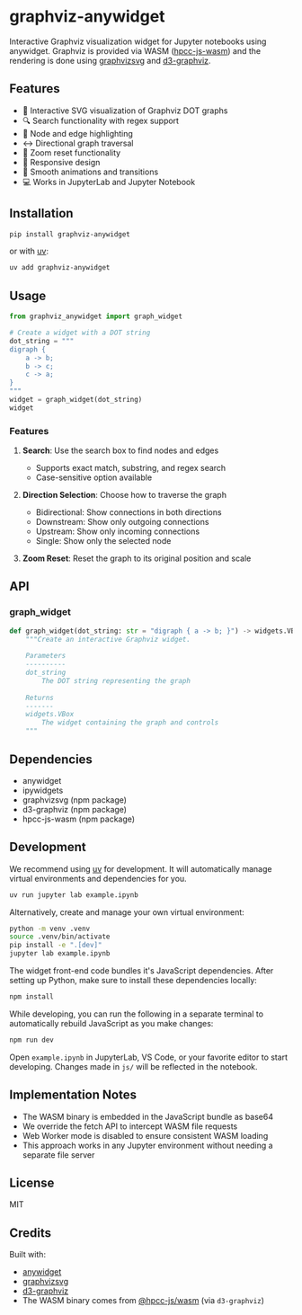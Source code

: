 # graphviz-anywidget

Interactive Graphviz visualization widget for Jupyter notebooks using anywidget.
Graphviz is provided via WASM ([hpcc-js-wasm](https://github.com/hpcc-systems/hpcc-js-wasm)) and the rendering is done using [graphvizsvg](https://github.com/pipefunc/graphvizsvg) and [d3-graphviz](https://github.com/magjac/d3-graphviz).

## Features

* 🎨 Interactive SVG visualization of Graphviz DOT graphs
* 🔍 Search functionality with regex support
* 🎯 Node and edge highlighting
* ↔️ Directional graph traversal
* 🔄 Zoom reset functionality
* 📱 Responsive design
* 🎨 Smooth animations and transitions
* 💻 Works in JupyterLab and Jupyter Notebook

## Installation

```sh
pip install graphviz-anywidget
```

or with [uv](https://github.com/astral-sh/uv):

```sh
uv add graphviz-anywidget
```

## Usage

```python
from graphviz_anywidget import graph_widget

# Create a widget with a DOT string
dot_string = """
digraph {
    a -> b;
    b -> c;
    c -> a;
}
"""
widget = graph_widget(dot_string)
widget
```

### Features

1. **Search**: Use the search box to find nodes and edges
   - Supports exact match, substring, and regex search
   - Case-sensitive option available

2. **Direction Selection**: Choose how to traverse the graph
   - Bidirectional: Show connections in both directions
   - Downstream: Show only outgoing connections
   - Upstream: Show only incoming connections
   - Single: Show only the selected node

3. **Zoom Reset**: Reset the graph to its original position and scale

## API

### graph_widget

```python
def graph_widget(dot_string: str = "digraph { a -> b; }") -> widgets.VBox:
    """Create an interactive Graphviz widget.
    
    Parameters
    ----------
    dot_string
        The DOT string representing the graph
    
    Returns
    -------
    widgets.VBox
        The widget containing the graph and controls
    """
```

## Dependencies

- anywidget
- ipywidgets
- graphvizsvg (npm package)
- d3-graphviz (npm package)
- hpcc-js-wasm (npm package)

## Development

We recommend using [uv](https://github.com/astral-sh/uv) for development.
It will automatically manage virtual environments and dependencies for you.

```sh
uv run jupyter lab example.ipynb
```

Alternatively, create and manage your own virtual environment:

```sh
python -m venv .venv
source .venv/bin/activate
pip install -e ".[dev]"
jupyter lab example.ipynb
```

The widget front-end code bundles it's JavaScript dependencies. After setting up Python,
make sure to install these dependencies locally:

```sh
npm install
```

While developing, you can run the following in a separate terminal to automatically
rebuild JavaScript as you make changes:

```sh
npm run dev
```

Open `example.ipynb` in JupyterLab, VS Code, or your favorite editor
to start developing. Changes made in `js/` will be reflected
in the notebook.

## Implementation Notes

- The WASM binary is embedded in the JavaScript bundle as base64
- We override the fetch API to intercept WASM file requests
- Web Worker mode is disabled to ensure consistent WASM loading
- This approach works in any Jupyter environment without needing a separate file server

## License

MIT

## Credits

Built with:
- [anywidget](https://github.com/manzt/anywidget)
- [graphvizsvg](https://www.npmjs.com/package/graphvizsvg)
- [d3-graphviz](https://www.npmjs.com/package/d3-graphviz)
- The WASM binary comes from [@hpcc-js/wasm](https://github.com/hpcc-systems/hpcc-js-wasm) (via `d3-graphviz`)
